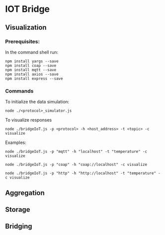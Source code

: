 # IOT Bridge

## Visualization

### Prerequisites:
In the command shell run: 
```
npm install yargs --save 
npm install coap --save 
npm install mqtt --save
npm install axios --save
npm install express --save
```


### Commands

To initialize the data simulation:
```
node ./<protocol>_simulator.js
```

To visualize responses
```
node ./bridgeIoT.js -p <protocol> -h <host_address> -t <topic> -c visualize
```
Examples:
```
node ./bridgeIoT.js -p "mqtt" -h "localhost" -t "temperature" -c visualize

node ./bridgeIoT.js -p "coap" -h "coap://localhost" -c visualize

node ./bridgeIoT.js -p "http" -h "http://localhost" -t "temperature" -c visualize

```
## Aggregation

## Storage

## Bridging